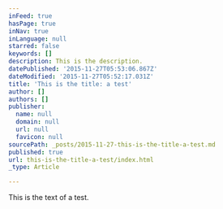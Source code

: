 ```yaml
---
inFeed: true
hasPage: true
inNav: true
inLanguage: null
starred: false
keywords: []
description: This is the description.
datePublished: '2015-11-27T05:53:06.867Z'
dateModified: '2015-11-27T05:52:17.031Z'
title: 'This is the title: a test'
author: []
authors: []
publisher:
  name: null
  domain: null
  url: null
  favicon: null
sourcePath: _posts/2015-11-27-this-is-the-title-a-test.md
published: true
url: this-is-the-title-a-test/index.html
_type: Article

---
```

This is the text of a test.